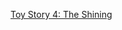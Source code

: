 ---
layout: post
wordpress_id: 1435
wordpress_url: http://noesbueno.com/archives/1435
date: '2012-03-16 11:55:40 -0500'
date_gmt: '2012-03-16 16:55:40 -0500'
body: |
  <p><a href="http://culturepopped.blogspot.com/2012/03/toy-story-4-shining.html">Toy Story 4: The Shining</a></p>
---